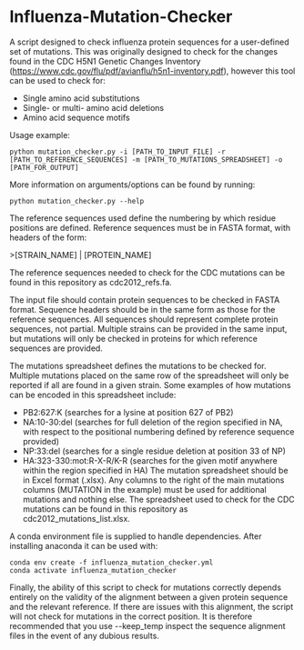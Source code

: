 # Influenza-Mutation-Checker
A script designed to check influenza protein sequences for a user-defined set of mutations. This was originally designed to check for the changes found in the CDC H5N1 Genetic Changes Inventory (https://www.cdc.gov/flu/pdf/avianflu/h5n1-inventory.pdf), however this tool can be used to check for:

  - Single amino acid substitutions
  - Single- or multi- amino acid deletions
  - Amino acid sequence motifs

Usage example:
```
python mutation_checker.py -i [PATH_TO_INPUT_FILE] -r [PATH_TO_REFERENCE_SEQUENCES] -m [PATH_TO_MUTATIONS_SPREADSHEET] -o [PATH_FOR_OUTPUT]
```

More information on arguments/options can be found by running:

```
python mutation_checker.py --help
```

The reference sequences used define the numbering by which residue positions are defined. Reference sequences must be in FASTA format, with headers of the form:

\>[STRAIN_NAME] | [PROTEIN_NAME]

The reference sequences needed to check for the CDC mutations can be found in this repository as cdc2012_refs.fa.

The input file should contain protein sequences to be checked in FASTA format. Sequence headers should be in the same form as those for the reference sequences. All sequences should represent complete protein sequences, not partial. Multiple strains can be provided in the same input, but mutations will only be checked in proteins for which reference sequences are provided.

The mutations spreadsheet defines the mutations to be checked for. Multiple mutations placed on the same row of the spreadsheet will only be reported if all are found in a given strain. Some examples of how mutations can be encoded in this spreadsheet include:
  - PB2:627:K  (searches for a lysine at position 627 of PB2)
  - NA:10-30:del  (searches for full deletion of the region specified in NA, with respect to the positional numbering defined by reference sequence  provided)
  - NP:33:del  (searches for a single residue deletion at position 33 of NP)
  - HA:323-330:mot:R-X-R/K-R  (searches for the given motif anywhere within the region specified in HA)
The mutation spreadsheet should be in Excel format (.xlsx). Any columns to the right of the main mutations columns (MUTATION in the example) must be used for additional mutations and nothing else. The spreadsheet used to check for the CDC mutations can be found in this repository as cdc2012_mutations_list.xlsx.

A conda environment file is supplied to handle dependencies. After installing anaconda it can be used with:
```
conda env create -f influenza_mutation_checker.yml
conda activate influenza_mutation_checker
```
Finally, the ability of this script to check for mutations correctly depends entirely on the validity of the alignment between a given protein sequence and the relevant reference. If there are issues with this alignment, the script will not check for mutations in the correct position. It is therefore recommended that you use --keep_temp inspect the sequence alignment files in the event of any dubious results.
